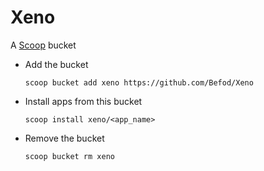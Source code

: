 # Xeno
A [Scoop](http://scoop.sh) bucket

- Add the bucket

    `scoop bucket add xeno https://github.com/Befod/Xeno`


- Install apps from this bucket

    `scoop install xeno/<app_name>`


- Remove the bucket

    `scoop bucket rm xeno`
